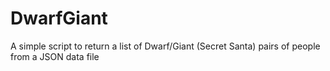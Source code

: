 # DwarfGiant
A simple script to return a list of Dwarf/Giant (Secret Santa) pairs of people from a JSON data file
